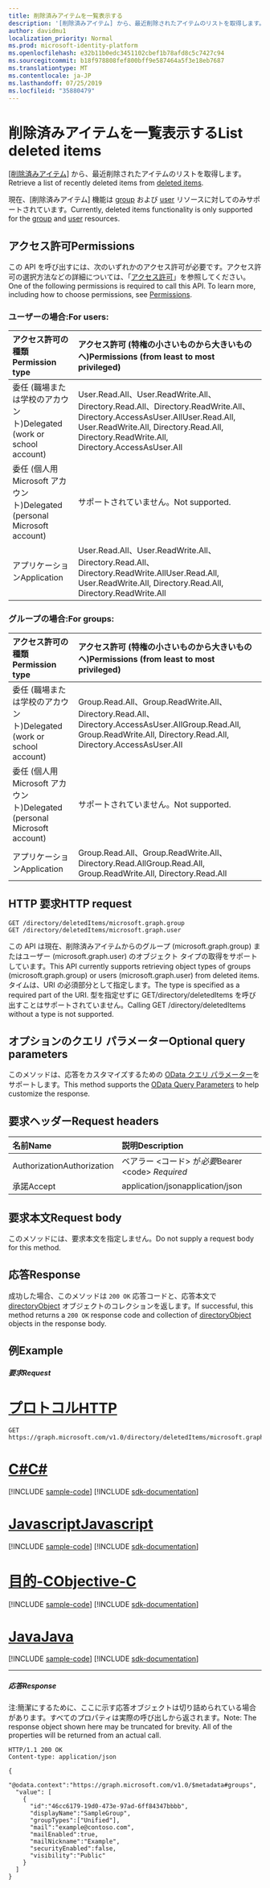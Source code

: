 ```yaml
---
title: 削除済みアイテムを一覧表示する
description: '[削除済みアイテム] から、最近削除されたアイテムのリストを取得します。'
author: davidmu1
localization_priority: Normal
ms.prod: microsoft-identity-platform
ms.openlocfilehash: e32b11b0edc3451102cbef1b78afd8c5c7427c94
ms.sourcegitcommit: b18f978808fef800bff9e587464a5f3e18eb7687
ms.translationtype: MT
ms.contentlocale: ja-JP
ms.lasthandoff: 07/25/2019
ms.locfileid: "35880479"
---
```

# <a name="list-deleted-items"></a><span data-ttu-id="a590f-103">削除済みアイテムを一覧表示する</span><span class="sxs-lookup"><span data-stu-id="a590f-103">List deleted items</span></span>

<span data-ttu-id="a590f-104">[[削除済みアイテム]](../resources/directory.md) から、最近削除されたアイテムのリストを取得します。</span><span class="sxs-lookup"><span data-stu-id="a590f-104">Retrieve a list of recently deleted items from [deleted items](../resources/directory.md).</span></span>

<span data-ttu-id="a590f-105">現在、[削除済みアイテム] 機能は [group](../resources/group.md) および [user](../resources/user.md) リソースに対してのみサポートされています。</span><span class="sxs-lookup"><span data-stu-id="a590f-105">Currently, deleted items functionality is only supported for the [group](../resources/group.md) and [user](../resources/user.md) resources.</span></span>

## <a name="permissions"></a><span data-ttu-id="a590f-106">アクセス許可</span><span class="sxs-lookup"><span data-stu-id="a590f-106">Permissions</span></span>
<span data-ttu-id="a590f-p101">この API を呼び出すには、次のいずれかのアクセス許可が必要です。アクセス許可の選択方法などの詳細については、「[アクセス許可](/graph/permissions-reference)」を参照してください。</span><span class="sxs-lookup"><span data-stu-id="a590f-p101">One of the following permissions is required to call this API. To learn more, including how to choose permissions, see [Permissions](/graph/permissions-reference).</span></span>

### <a name="for-users"></a><span data-ttu-id="a590f-109">ユーザーの場合:</span><span class="sxs-lookup"><span data-stu-id="a590f-109">For users:</span></span>

|<span data-ttu-id="a590f-110">アクセス許可の種類</span><span class="sxs-lookup"><span data-stu-id="a590f-110">Permission type</span></span>      | <span data-ttu-id="a590f-111">アクセス許可 (特権の小さいものから大きいものへ)</span><span class="sxs-lookup"><span data-stu-id="a590f-111">Permissions (from least to most privileged)</span></span>              |
|:--------------------|:---------------------------------------------------------|
|<span data-ttu-id="a590f-112">委任 (職場または学校のアカウント)</span><span class="sxs-lookup"><span data-stu-id="a590f-112">Delegated (work or school account)</span></span> | <span data-ttu-id="a590f-113">User.Read.All、User.ReadWrite.All、Directory.Read.All、Directory.ReadWrite.All、Directory.AccessAsUser.All</span><span class="sxs-lookup"><span data-stu-id="a590f-113">User.Read.All, User.ReadWrite.All, Directory.Read.All, Directory.ReadWrite.All, Directory.AccessAsUser.All</span></span> |
|<span data-ttu-id="a590f-114">委任 (個人用 Microsoft アカウント)</span><span class="sxs-lookup"><span data-stu-id="a590f-114">Delegated (personal Microsoft account)</span></span> | <span data-ttu-id="a590f-115">サポートされていません。</span><span class="sxs-lookup"><span data-stu-id="a590f-115">Not supported.</span></span> |
|<span data-ttu-id="a590f-116">アプリケーション</span><span class="sxs-lookup"><span data-stu-id="a590f-116">Application</span></span> | <span data-ttu-id="a590f-117">User.Read.All、User.ReadWrite.All、Directory.Read.All、Directory.ReadWrite.All</span><span class="sxs-lookup"><span data-stu-id="a590f-117">User.Read.All, User.ReadWrite.All, Directory.Read.All, Directory.ReadWrite.All</span></span> |

### <a name="for-groups"></a><span data-ttu-id="a590f-118">グループの場合:</span><span class="sxs-lookup"><span data-stu-id="a590f-118">For groups:</span></span>

|<span data-ttu-id="a590f-119">アクセス許可の種類</span><span class="sxs-lookup"><span data-stu-id="a590f-119">Permission type</span></span>      | <span data-ttu-id="a590f-120">アクセス許可 (特権の小さいものから大きいものへ)</span><span class="sxs-lookup"><span data-stu-id="a590f-120">Permissions (from least to most privileged)</span></span>              |
|:--------------------|:---------------------------------------------------------|
|<span data-ttu-id="a590f-121">委任 (職場または学校のアカウント)</span><span class="sxs-lookup"><span data-stu-id="a590f-121">Delegated (work or school account)</span></span> | <span data-ttu-id="a590f-122">Group.Read.All、Group.ReadWrite.All、Directory.Read.All、Directory.AccessAsUser.All</span><span class="sxs-lookup"><span data-stu-id="a590f-122">Group.Read.All, Group.ReadWrite.All, Directory.Read.All, Directory.AccessAsUser.All</span></span> |
|<span data-ttu-id="a590f-123">委任 (個人用 Microsoft アカウント)</span><span class="sxs-lookup"><span data-stu-id="a590f-123">Delegated (personal Microsoft account)</span></span> | <span data-ttu-id="a590f-124">サポートされていません。</span><span class="sxs-lookup"><span data-stu-id="a590f-124">Not supported.</span></span>    |
|<span data-ttu-id="a590f-125">アプリケーション</span><span class="sxs-lookup"><span data-stu-id="a590f-125">Application</span></span> | <span data-ttu-id="a590f-126">Group.Read.All、Group.ReadWrite.All、Directory.Read.All</span><span class="sxs-lookup"><span data-stu-id="a590f-126">Group.Read.All, Group.ReadWrite.All, Directory.Read.All</span></span> |

## <a name="http-request"></a><span data-ttu-id="a590f-127">HTTP 要求</span><span class="sxs-lookup"><span data-stu-id="a590f-127">HTTP request</span></span>
<!-- { "blockType": "ignored" } -->
```http 
GET /directory/deletedItems/microsoft.graph.group
GET /directory/deletedItems/microsoft.graph.user
```

<span data-ttu-id="a590f-128">この API は現在、削除済みアイテムからのグループ (microsoft.graph.group) またはユーザー (microsoft.graph.user) のオブジェクト タイプの取得をサポートしています。</span><span class="sxs-lookup"><span data-stu-id="a590f-128">This API currently supports retrieving object types of groups (microsoft.graph.group) or users (microsoft.graph.user) from deleted items.</span></span> <span data-ttu-id="a590f-129">タイムは、URI の必須部分として指定します。</span><span class="sxs-lookup"><span data-stu-id="a590f-129">The type is specified as a required part of the URI.</span></span> <span data-ttu-id="a590f-130">型を指定せずに GET/directory/deletedItems を呼び出すことはサポートされていません。</span><span class="sxs-lookup"><span data-stu-id="a590f-130">Calling GET /directory/deletedItems without a type is not supported.</span></span>

## <a name="optional-query-parameters"></a><span data-ttu-id="a590f-131">オプションのクエリ パラメーター</span><span class="sxs-lookup"><span data-stu-id="a590f-131">Optional query parameters</span></span>
<span data-ttu-id="a590f-132">このメソッドは、応答をカスタマイズするための [OData クエリ パラメーター](https://developer.microsoft.com/graph/docs/concepts/query_parameters)をサポートします。</span><span class="sxs-lookup"><span data-stu-id="a590f-132">This method supports the [OData Query Parameters](https://developer.microsoft.com/graph/docs/concepts/query_parameters) to help customize the response.</span></span>

## <a name="request-headers"></a><span data-ttu-id="a590f-133">要求ヘッダー</span><span class="sxs-lookup"><span data-stu-id="a590f-133">Request headers</span></span>
| <span data-ttu-id="a590f-134">名前</span><span class="sxs-lookup"><span data-stu-id="a590f-134">Name</span></span>      |<span data-ttu-id="a590f-135">説明</span><span class="sxs-lookup"><span data-stu-id="a590f-135">Description</span></span>|
|:----------|:----------|
| <span data-ttu-id="a590f-136">Authorization</span><span class="sxs-lookup"><span data-stu-id="a590f-136">Authorization</span></span>  | <span data-ttu-id="a590f-137">ベアラー &lt;コード&gt; が*必要*</span><span class="sxs-lookup"><span data-stu-id="a590f-137">Bearer &lt;code&gt; *Required*</span></span>|
| <span data-ttu-id="a590f-138">承諾</span><span class="sxs-lookup"><span data-stu-id="a590f-138">Accept</span></span>  | <span data-ttu-id="a590f-139">application/json</span><span class="sxs-lookup"><span data-stu-id="a590f-139">application/json</span></span> |

## <a name="request-body"></a><span data-ttu-id="a590f-140">要求本文</span><span class="sxs-lookup"><span data-stu-id="a590f-140">Request body</span></span>
<span data-ttu-id="a590f-141">このメソッドには、要求本文を指定しません。</span><span class="sxs-lookup"><span data-stu-id="a590f-141">Do not supply a request body for this method.</span></span>

## <a name="response"></a><span data-ttu-id="a590f-142">応答</span><span class="sxs-lookup"><span data-stu-id="a590f-142">Response</span></span>

<span data-ttu-id="a590f-143">成功した場合、このメソッドは `200 OK` 応答コードと、応答本文で [directoryObject](../resources/directoryobject.md) オブジェクトのコレクションを返します。</span><span class="sxs-lookup"><span data-stu-id="a590f-143">If successful, this method returns a `200 OK` response code and collection of [directoryObject](../resources/directoryobject.md) objects in the response body.</span></span>
## <a name="example"></a><span data-ttu-id="a590f-144">例</span><span class="sxs-lookup"><span data-stu-id="a590f-144">Example</span></span>
##### <a name="request"></a><span data-ttu-id="a590f-145">要求</span><span class="sxs-lookup"><span data-stu-id="a590f-145">Request</span></span>


# <a name="httptabhttp"></a>[<span data-ttu-id="a590f-146">プロトコル</span><span class="sxs-lookup"><span data-stu-id="a590f-146">HTTP</span></span>](#tab/http)
<!-- {
  "blockType": "request",
  "name": "get_deleteditems"
}-->
```http
GET https://graph.microsoft.com/v1.0/directory/deletedItems/microsoft.graph.group
```
# <a name="ctabcsharp"></a>[<span data-ttu-id="a590f-147">C#</span><span class="sxs-lookup"><span data-stu-id="a590f-147">C#</span></span>](#tab/csharp)
[!INCLUDE [sample-code](../includes/snippets/csharp/get-deleteditems-csharp-snippets.md)]
[!INCLUDE [sdk-documentation](../includes/snippets/snippets-sdk-documentation-link.md)]

# <a name="javascripttabjavascript"></a>[<span data-ttu-id="a590f-148">Javascript</span><span class="sxs-lookup"><span data-stu-id="a590f-148">Javascript</span></span>](#tab/javascript)
[!INCLUDE [sample-code](../includes/snippets/javascript/get-deleteditems-javascript-snippets.md)]
[!INCLUDE [sdk-documentation](../includes/snippets/snippets-sdk-documentation-link.md)]

# <a name="objective-ctabobjc"></a>[<span data-ttu-id="a590f-149">目的-C</span><span class="sxs-lookup"><span data-stu-id="a590f-149">Objective-C</span></span>](#tab/objc)
[!INCLUDE [sample-code](../includes/snippets/objc/get-deleteditems-objc-snippets.md)]
[!INCLUDE [sdk-documentation](../includes/snippets/snippets-sdk-documentation-link.md)]

# <a name="javatabjava"></a>[<span data-ttu-id="a590f-150">Java</span><span class="sxs-lookup"><span data-stu-id="a590f-150">Java</span></span>](#tab/java)
[!INCLUDE [sample-code](../includes/snippets/java/get-deleteditems-java-snippets.md)]
[!INCLUDE [sdk-documentation](../includes/snippets/snippets-sdk-documentation-link.md)]

---

##### <a name="response"></a><span data-ttu-id="a590f-151">応答</span><span class="sxs-lookup"><span data-stu-id="a590f-151">Response</span></span>
<span data-ttu-id="a590f-p103">注:簡潔にするために、ここに示す応答オブジェクトは切り詰められている場合があります。すべてのプロパティは実際の呼び出しから返されます。</span><span class="sxs-lookup"><span data-stu-id="a590f-p103">Note: The response object shown here may be truncated for brevity. All of the properties will be returned from an actual call.</span></span>
<!-- {
  "blockType": "response",
  "truncated": true,
  "@odata.type": "microsoft.graph.directoryObject",
  "isCollection": true
} -->
```http
HTTP/1.1 200 OK
Content-type: application/json

{
  "@odata.context":"https://graph.microsoft.com/v1.0/$metadata#groups",
  "value": [
    {
      "id":"46cc6179-19d0-473e-97ad-6ff84347bbbb",
      "displayName":"SampleGroup",
      "groupTypes":["Unified"],
      "mail":"example@contoso.com",
      "mailEnabled":true,
      "mailNickname":"Example",
      "securityEnabled":false,
      "visibility":"Public"
    }
  ]
}
```

<!-- uuid: 8fcb5dbc-d5aa-4681-8e31-b001d5168d79
2015-10-25 14:57:30 UTC -->
<!-- {
  "type": "#page.annotation",
  "description": "List deleteditems",
  "keywords": "",
  "section": "documentation",
  "tocPath": "",
  "suppressions": [
  ]
}-->
